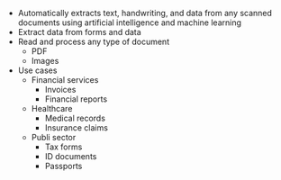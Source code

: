 - Automatically extracts text, handwriting, and data from any scanned documents using artificial intelligence and machine learning
- Extract data from forms and data
- Read and process any type of document
	- PDF
	- Images
- Use cases
	- Financial services
		- Invoices
		- Financial reports
	- Healthcare
		- Medical records
		- Insurance claims
	- Publi sector
		- Tax forms
		- ID documents
		- Passports